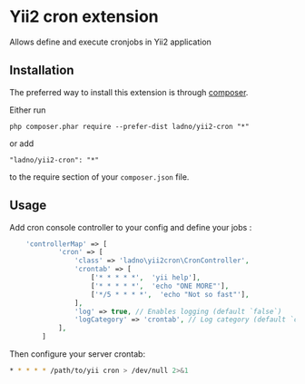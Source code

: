 Yii2 cron extension
===================
Allows define and execute cronjobs in Yii2 application

Installation
------------

The preferred way to install this extension is through [composer](http://getcomposer.org/download/).

Either run

```
php composer.phar require --prefer-dist ladno/yii2-cron "*"
```

or add

```
"ladno/yii2-cron": "*"
```

to the require section of your `composer.json` file.


Usage
-----

Add cron console controller to your config and define your jobs  :

```php
    'controllerMap' => [
            'cron' => [
                'class' => 'ladno\yii2cron\CronController',
                'crontab' => [
                    ['* * * * *',  'yii help'],
                    ['* * * * *',  'echo "ONE MORE"'],
                    ['*/5 * * * *',  'echo "Not so fast"'],
                ],
                'log' => true, // Enables logging (default `false`)
                'logCategory' => 'crontab', // Log category (default `crontab`)
            ],
        ]
```
        
        
Then configure your server crontab:

```bash
* * * * * /path/to/yii cron > /dev/null 2>&1
```